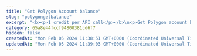 ```yaml
---
title: "Get Polygon Account balance"
slug: "polygongetbalance"
excerpt: "<b><p>1 credit per API call</p></b>\n<p>Get Polygon account balance in MATIC. This method does not prints any balance of the ERC20 or ERC721 tokens on the account.</p>"
category: 65a8e44fccf94800381cd6f7
hidden: false
createdAt: "Mon Feb 05 2024 11:38:51 GMT+0000 (Coordinated Universal Time)"
updatedAt: "Mon Feb 05 2024 11:39:03 GMT+0000 (Coordinated Universal Time)"
---
```


